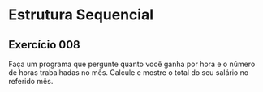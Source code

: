 # Estrutura Sequencial

## Exercício 008

Faça um programa que pergunte quanto você ganha por hora e o número de horas trabalhadas no mês. 
Calcule e mostre o total do seu salário no referido mês.
